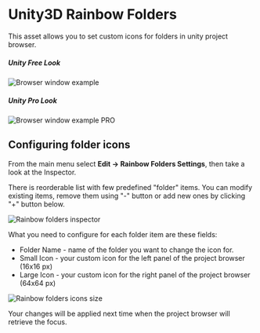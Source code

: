# Unity3D Rainbow Folders

This asset allows you to set custom icons for folders in unity project browser.

##### Unity Free Look
![Browser window example](https://raw.githubusercontent.com/PhannGor/phanngor.github.io/master/RainbowFolders/preview_rainbow_folders.png)
##### Unity Pro Look
![Browser window example PRO](https://raw.githubusercontent.com/PhannGor/phanngor.github.io/master/RainbowFolders/preview_rainbow_folders_pro.png)

## Configuring folder icons

From the main menu select **Edit -> Rainbow Folders Settings**, then take a look at the Inspector.

There is reorderable list with few predefined "folder" items. You can modify existing items, remove them using "-" button or add new ones by clicking "+" button below.

![Rainbow folders inspector](https://raw.githubusercontent.com/PhannGor/phanngor.github.io/master/RainbowFolders/rainbow_folders_inspector.png)

What you need to configure for each folder item are these fields:
* Folder Name - name of the folder you want to change the icon for.
* Small Icon - your custom icon for the left panel of the project browser (16x16 px)
* Large Icon  - your custom icon for the right panel of the project browser (64x64 px)

![Rainbow folders icons size](https://raw.githubusercontent.com/PhannGor/phanngor.github.io/master/RainbowFolders/rainbow_folders_icons_size.png)

Your changes will be applied next time when the project browser will retrieve the focus.
